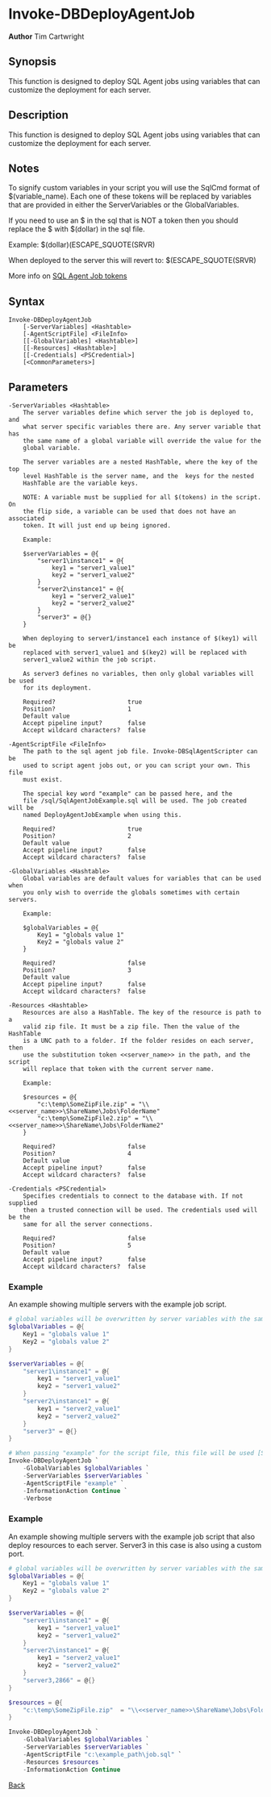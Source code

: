 # Invoke-DBDeployAgentJob
**Author** Tim Cartwright

## Synopsis
This function is designed to deploy SQL Agent jobs using variables that can customize the deployment for each server.

## Description
This function is designed to deploy SQL Agent jobs using variables that can customize the deployment for each server.

## Notes
To signify custom variables in your script you will use the SqlCmd format of $(variable_name). Each one of these tokens will be replaced by variables that are provided in either the ServerVariables or the GlobalVariables.

If you need to use an $ in the sql that is NOT a token then you should replace the $ with $(dollar) in the sql file.

Example:
    $(dollar)(ESCAPE_SQUOTE(SRVR)

When deployed to the server this will revert to:
    $(ESCAPE_SQUOTE(SRVR)    

More info on [SQL Agent Job tokens](https://learn.microsoft.com/en-us/sql/ssms/agent/use-tokens-in-job-steps?view=sql-server-ver16#sql-server-agent-tokens)

## Syntax
    Invoke-DBDeployAgentJob 
        [-ServerVariables] <Hashtable> 
        [-AgentScriptFile] <FileInfo> 
        [[-GlobalVariables] <Hashtable>] 
        [[-Resources] <Hashtable>] 
        [[-Credentials] <PSCredential>] 
        [<CommonParameters>]

## Parameters
    -ServerVariables <Hashtable>
        The server variables define which server the job is deployed to, and 
        what server specific variables there are. Any server variable that has 
        the same name of a global variable will override the value for the 
        global variable.
        
        The server variables are a nested HashTable, where the key of the top 
        level HashTable is the server name, and the  keys for the nested 
        HashTable are the variable keys.
        
        NOTE: A variable must be supplied for all $(tokens) in the script. On 
        the flip side, a variable can be used that does not have an associated 
        token. It will just end up being ignored.
        
        Example:
        
        $serverVariables = @{
            "server1\instance1" = @{
                key1 = "server1_value1"
                key2 = "server1_value2"
            }
            "server2\instance1" = @{
                key1 = "server2_value1" 
                key2 = "server2_value2"
            }
            "server3" = @{}
        } 
        
        When deploying to server1/instance1 each instance of $(key1) will be 
        replaced with server1_value1 and $(key2) will be replaced with 
        server1_value2 within the job script. 
        
        As server3 defines no variables, then only global variables will be used 
        for its deployment.

        Required?                    true
        Position?                    1
        Default value                
        Accept pipeline input?       false
        Accept wildcard characters?  false

    -AgentScriptFile <FileInfo>
        The path to the sql agent job file. Invoke-DBSqlAgentScripter can be 
        used to script agent jobs out, or you can script your own. This file 
        must exist.
        
        The special key word "example" can be passed here, and the 
        file /sql/SqlAgentJobExample.sql will be used. The job created will be 
        named DeployAgentJobExample when using this.

        Required?                    true
        Position?                    2
        Default value                
        Accept pipeline input?       false
        Accept wildcard characters?  false

    -GlobalVariables <Hashtable>
        Global variables are default values for variables that can be used when 
        you only wish to override the globals sometimes with certain servers.
        
        Example:
        
        $globalVariables = @{
            Key1 = "globals value 1" 
            Key2 = "globals value 2"
        }

        Required?                    false
        Position?                    3
        Default value                
        Accept pipeline input?       false
        Accept wildcard characters?  false

    -Resources <Hashtable>
        Resources are also a HashTable. The key of the resource is path to a 
        valid zip file. It must be a zip file. Then the value of the HashTable 
        is a UNC path to a folder. If the folder resides on each server, then 
        use the substitution token <<server_name>> in the path, and the script 
        will replace that token with the current server name.
        
        Example:
        
        $resources = @{
            "c:\temp\SomeZipFile.zip" = "\\<<server_name>>\ShareName\Jobs\FolderName" 
            "c:\temp\SomeZipFile2.zip" = "\\<<server_name>>\ShareName\Jobs\FolderName2" 
        }

        Required?                    false
        Position?                    4
        Default value                
        Accept pipeline input?       false
        Accept wildcard characters?  false

    -Credentials <PSCredential>
        Specifies credentials to connect to the database with. If not supplied 
        then a trusted connection will be used. The credentials used will be the 
        same for all the server connections.

        Required?                    false
        Position?                    5
        Default value                
        Accept pipeline input?       false
        Accept wildcard characters?  false


### Example
An example showing multiple servers with the example job script.

```powershell
# global variables will be overwritten by server variables with the same name
$globalVariables = @{
    Key1 = "globals value 1" 
    Key2 = "globals value 2"
}

$serverVariables = @{
    "server1\instance1" = @{
        key1 = "server1_value1"
        key2 = "server1_value2"
    }
    "server2\instance1" = @{
        key1 = "server2_value1" 
        key2 = "server2_value2"
    }
    "server3" = @{}
} 

# When passing "example" for the script file, this file will be used [SqlAgentJobExample.sql](/sql/SqlAgentJobExample.sql)
Invoke-DBDeployAgentJob `
    -GlobalVariables $globalVariables `
    -ServerVariables $serverVariables `
    -AgentScriptFile "example" `
    -InformationAction Continue `
    -Verbose
```

### Example
An example showing multiple servers with the example job script that also deploy resources to each server. Server3 in this case is also using a custom port.

```powershell
# global variables will be overwritten by server variables with the same name
$globalVariables = @{
    Key1 = "globals value 1" 
    Key2 = "globals value 2"
}

$serverVariables = @{
    "server1\instance1" = @{
        key1 = "server1_value1"
        key2 = "server1_value2"
    }
    "server2\instance1" = @{
        key1 = "server2_value1" 
        key2 = "server2_value2"
    }
    "server3,2866" = @{}
} 

$resources = @{
    "c:\temp\SomeZipFile.zip"  = "\\<<server_name>>\ShareName\Jobs\FolderName"  
}

Invoke-DBDeployAgentJob `
    -GlobalVariables $globalVariables `
    -ServerVariables $serverVariables `
    -AgentScriptFile "c:\example_path\job.sql" `
    -Resources $resources `
    -InformationAction Continue
```

[Back](/README.md)